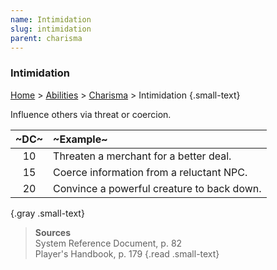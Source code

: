 ```yaml
---
name: Intimidation
slug: intimidation
parent: charisma
---
```

### Intimidation
[Home](dm-operations-center) > [Abilities](abilities-menu) > [Charisma](charisma) > Intimidation {.small-text}

Influence others via threat or coercion.

| ~DC~ | ~Example~                                  |
| :--: | :----------------------------------------- |
|  10  | Threaten a merchant for a better deal.     |
|  15  | Coerce information from a reluctant NPC.   |
|  20  | Convince a powerful creature to back down. |
{.gray .small-text}

> **Sources** <br/>
> System Reference Document, p. 82<br/>
> Player's Handbook, p. 179
{.read .small-text}

